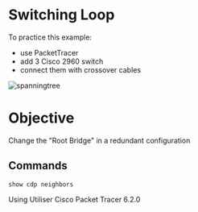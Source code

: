 # Switching Loop


To practice this example:
- use PacketTracer
- add 3 Cisco 2960 switch
- connect them with crossover cables

![spanningtree](https://user-images.githubusercontent.com/39448332/40281164-5853809e-5c7b-11e8-90e4-8e8840b13695.png)


# Objective
Change the "Root Bridge" in a redundant configuration

## Commands
`show cdp neighbors`

Using Utiliser Cisco Packet Tracer 6.2.0
